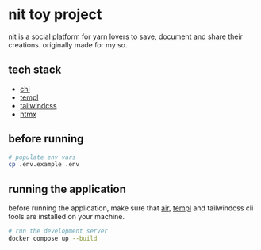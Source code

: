 # nit toy project

nit is a social platform for yarn lovers to save, document and share their creations. originally made for my so.

## tech stack

- [chi](https://github.com/go-chi/chi)
- [templ](https://templ.guide/)
- [tailwindcss](https://tailwindcss.com/)
- [htmx](https://htmx.org/)

## before running

```bash
# populate env vars
cp .env.example .env
```

## running the application

before running the application, make sure that [air](https://github.com/air-verse/air), [templ](https://github.com/a-h/templ) and tailwindcss cli tools are installed on your machine.

```bash
# run the development server
docker compose up --build
```
